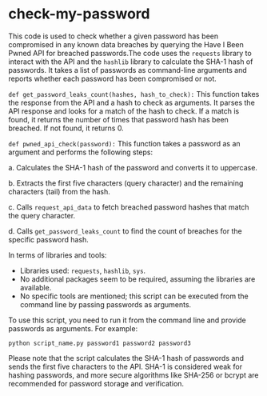 # check-my-password
This code is used to check whether a given password has been compromised in any known data breaches by querying the Have I Been Pwned API for breached passwords.The code uses the `requests` library to interact with the API and the `hashlib` library to calculate the SHA-1 hash of passwords. It takes a list of passwords as command-line arguments and reports whether each password has been compromised or not.

`def get_password_leaks_count(hashes, hash_to_check):`
   This function takes the response from the API and a hash to check as arguments. It parses the API response and looks for a match of the hash to check. If a match is found, it returns the number of times that password hash has been breached. If not found, it returns 0.

`def pwned_api_check(password):`
   This function takes a password as an argument and performs the following steps:
   
   a. Calculates the SHA-1 hash of the password and converts it to uppercase.
   
   b. Extracts the first five characters (query character) and the remaining characters (tail) from the hash.
   
   c. Calls `request_api_data` to fetch breached password hashes that match the query character.
   
   d. Calls `get_password_leaks_count` to find the count of breaches for the specific password hash.

In terms of libraries and tools:
- Libraries used: `requests`, `hashlib`, `sys`.
- No additional packages seem to be required, assuming the libraries are available.
- No specific tools are mentioned; this script can be executed from the command line by passing passwords as arguments.

To use this script, you need to run it from the command line and provide passwords as arguments. For example:
```
python script_name.py password1 password2 password3
```

Please note that the script calculates the SHA-1 hash of passwords and sends the first five characters to the API. SHA-1 is considered weak for hashing passwords, and more secure algorithms like SHA-256 or bcrypt are recommended for password storage and verification.
